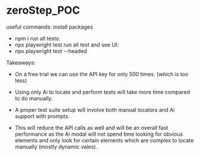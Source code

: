 # zeroStep_POC

useful commands:
install packages
- npm i 
run all tests:
- npx playwright test 
run all test and see UI:
- npx playwright test --headed

Takeaways:

- On a free trial we can use the API key for only 500 times. (which is too less)

- Using only Ai to locate and perform tests will take more time compared to do manually.

- A proper test suite setup will involve both manual locators and Ai support with prompts.
 - This will reduce the API calls as well and will be an overall fast performance as the Ai modal will not spend time looking for obvious elements and only look for certain elements which are complex to locate manually (mostly dynamic vales).
